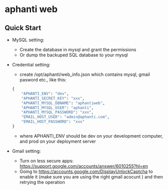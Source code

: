 # aphanti web

## Quick Start

+ MySQL setting: 
    - Create the database in mysql and grant the permissions
    - Or dump the backuped SQL database to your mysql 

+ Credential setting: 
    - create /opt/aphanti/web_info.json which contains mysql, gmail pasword etc., like this:
    ```python
    {
        "APHANTI_ENV": "dev",
        "APHANTI_SECRET_KEY": "xxx",
        "APHANTI_MYSQL_DBNAME": "aphantiweb",
        "APHANTI_MYSQL_USER": "aphanti",
        "APHANTI_MYSQL_PASSWORD": "xxx",
        "EMAIL_HOST_USER": "admin@aphanti.com",
        "EMAIL_HOST_PASSWORD": "xxx"
    }
    ```
    - where APHANTI_ENV should be dev on your development computer, and prod on your deployment server

+ Gmail setting:
    - Turn on less secure apps: https://support.google.com/accounts/answer/6010255?hl=en
    - Going to https://accounts.google.com/DisplayUnlockCaptcha to enable it (make sure you are using the right gmail acocunt ) and then retrying the operation



